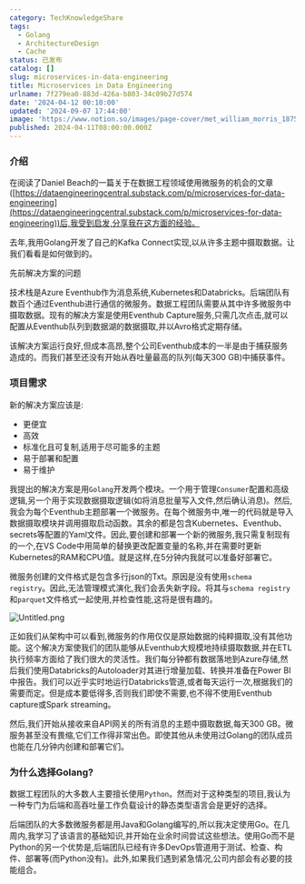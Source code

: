 ```yaml
---
category: TechKnowledgeShare
tags:
  - Golang
  - ArchitectureDesign
  - Cache
status: 已发布
catalog: []
slug: microservices-in-data-engineering
title: Microservices in Data Engineering
urlname: 7f279ea0-883d-426a-b803-34c09b27d574
date: '2024-04-12 00:10:00'
updated: '2024-09-07 17:44:00'
image: 'https://www.notion.so/images/page-cover/met_william_morris_1875.jpg'
published: 2024-04-11T08:00:00.000Z
---
```


### 介绍


在阅读了Daniel Beach的一篇关于在数据工程领域使用微服务的机会的文章([https://dataengineeringcentral.substack.com/p/microservices-for-data-engineering](https://dataengineeringcentral.substack.com/p/microservices-for-data-engineering))后,我受到启发,分享我在这方面的经验。


去年,我用Golang开发了自己的Kafka Connect实现,以从许多主题中摄取数据。让我们看看是如何做到的。


先前解决方案的问题


技术栈是Azure Eventhub作为消息系统,Kubernetes和Databricks。后端团队有数百个通过Eventhub进行通信的微服务。数据工程团队需要从其中许多微服务中摄取数据。现有的解决方案是使用Eventhub Capture服务,只需几次点击,就可以配置从Eventhub队列到数据湖的数据摄取,并以Avro格式定期存储。


该解决方案运行良好,但成本高昂,整个公司Eventhub成本的一半是由于捕获服务造成的。而我们甚至还没有开始从吞吐量最高的队列(每天300 GB)中捕获事件。


### 项目需求


新的解决方案应该是:

- 更便宜
- 高效
- 标准化且可复制,适用于尽可能多的主题
- 易于部署和配置
- 易于维护

我提出的解决方案是用`Golang`开发两个模块。一个用于管理`Consumer`配置和高级逻辑,另一个用于实现数据摄取逻辑(如将消息批量写入文件,然后确认消息)。然后,我会为每个Eventhub主题部署一个微服务。在每个微服务中,唯一的代码就是导入数据摄取模块并调用摄取启动函数。其余的都是包含Kubernetes、Eventhub、secrets等配置的Yaml文件。因此,要创建和部署一个新的微服务,我只需复制现有的一个,在VS Code中用简单的替换更改配置变量的名称,并在需要时更新Kubernetes的RAM和CPU值。就是这样,在5分钟内我就可以准备好部署它。


微服务创建的文件格式是包含多行json的Txt。原因是没有使用`schema registry`。因此,无法管理模式演化,我们会丢失新字段。将其与`schema registry`和`parquet`文件格式一起使用,并检查性能,这将是很有趣的。


![Untitled.png](https://prod-files-secure.s3.us-west-2.amazonaws.com/5d24fe63-e567-4804-86f9-9fdc62e13082/4e0f8d5d-b295-4408-9363-660688d511a9/Untitled.png?X-Amz-Algorithm=AWS4-HMAC-SHA256&X-Amz-Content-Sha256=UNSIGNED-PAYLOAD&X-Amz-Credential=ASIAZI2LB4663FE5WFDI%2F20250320%2Fus-west-2%2Fs3%2Faws4_request&X-Amz-Date=20250320T213311Z&X-Amz-Expires=3600&X-Amz-Security-Token=IQoJb3JpZ2luX2VjED0aCXVzLXdlc3QtMiJHMEUCIBjJNgZzfANCQFGoAFWftzvgcZ1Nh8nRO65ckIUfDHXGAiEA0tV6yzLbfGevXNrE94uZ3oxddGvM8hwNR7Na2FVB9SYqiAQIlv%2F%2F%2F%2F%2F%2F%2F%2F%2F%2FARAAGgw2Mzc0MjMxODM4MDUiDBZkN2t2gZZM34x0nSrcAxpdlzP%2BPeBS1NDJmRhOAuwXNS6sYqLsoibaUYBvvBmApeF3pTDiFX5EK5ZFX12%2FjgOYHJq4q8h6GRtL3Piwf4%2BQ7SU6MlrV0wMnbNGduzxeCBmqoMbcZbCCkVjOP63n69pgW1de%2FjlqSXLsgg7F9EMmGs7RdMYCyDsPaOi77N6HPGRNXt7R2qup687d7zOpz%2BtsfWIlxWIa%2FZRkcYXNL%2BSGNOtNaDUe0fECCLMXIC2Mgcr3s0mJnsAv4sTiDUHiGy5aNXFgdD8oU9mRPdv8G8LZgNy1RJDuCqs0dWHClDv9oIGtnTJJsnlI2Bx0nfCsbiDMF0oq0bpiAwsTxadm0%2Fa5s71fdyvbtkOK1AeFGSS8Bb5wQB2JO%2BXrzS0UTFPRI2GPaWHvcUGcQ8eeXohKh%2ByvZaOe3T4hmDMgyaF1Z3O4nyStsZjHwAhRljci414OpHJ1TvsbxlG6dxoUBf5kghlKW3SvXflGz4SvVwetCyQhi96gNi49P4az35IXXLcodeQdBDIxDO%2FcltTwsr8QBcGUX5LEqg2oXzMP%2BmX5Ewp4esAFrh%2Bia%2FWRuzXDXowEG2L9tGTTT00%2BYlzWm4RtJAPPFJpEPknUnOxnbwM6CE2BU%2BEwsL77n9U3omlHMI6F8r4GOqUBWQu7M8PxSdZtNUlyLcjX2ZNDKZLPo4dxxindaWr5%2BtdfY6hTcIgONPxxBLk7Op1ltVeYxCCUWeh4p3P7lldKbToxBZ1qBIqF1n1tYdJPKhYaotpmwTycJjexAohkIgyUnl2SG%2FDSTKViVGXkGqFFli0BzubkttbQ60agop7hF012LXJeMwocOENRN7%2FXs10l2FG%2Fka%2Fuuoy%2BAb1VVJem3BWydnO7&X-Amz-Signature=b0b58d491c9bffd14d8fb72de9aa68133fb796a1130fe314f96b50df367e04d7&X-Amz-SignedHeaders=host&x-id=GetObject)


正如我们从架构中可以看到,微服务的作用仅仅是原始数据的纯粹摄取,没有其他功能。这个解决方案使我们的团队能够从Eventhub大规模地持续摄取数据,并在ETL执行频率方面给了我们很大的灵活性。我们每分钟都有数据落地到Azure存储,然后我们使用Databricks的Autoloader对其进行增量加载、转换并准备在Power BI中报告。我们可以近乎实时地运行Databricks管道,或者每天运行一次,根据我们的需要而定。但是成本要低得多,否则我们即使不需要,也不得不使用Eventhub capture或Spark streaming。


然后,我们开始从接收来自API网关的所有消息的主题中摄取数据,每天300 GB。微服务甚至没有畏缩,它们工作得非常出色。即使其他从未使用过Golang的团队成员也能在几分钟内创建和部署它们。


### 为什么选择Golang?


数据工程团队的大多数人主要擅长使用`Python`。然而对于这种类型的项目,我认为一种专门为后端和高吞吐量工作负载设计的静态类型语言会是更好的选择。


后端团队的大多数微服务都是用Java和Golang编写的,所以我决定使用Go。在几周内,我学习了该语言的基础知识,并开始在业余时间尝试这些想法。使用Go而不是Python的另一个优势是,后端团队已经有许多DevOps管道用于测试、检查、构件、部署等(而Python没有)。此外,如果我们遇到紧急情况,公司内部会有必要的技能组合。

